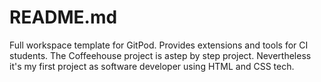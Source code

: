 # README.md
Full workspace template for GitPod. Provides extensions and tools for CI students.
The Coffeehouse project is astep by step project. Nevertheless it's  my first project as software developer using HTML and CSS tech.
